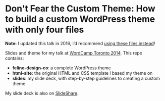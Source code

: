 Don't Fear the Custom Theme: How to build a custom WordPress theme with only four files
======

**Note:** I updated this talk in 2016, I’d recommend [using these files instead](https://github.com/LinnAlexandra/wcmtl16)! 

Slides and theme for my talk at [WordCamp Toronto 2014](http://2014.toronto.wordcamp.org). This repo contains:

- **feline-design-co**: a complete WordPress theme
- **html-site**: the original HTML and CSS template I based my theme on
- **slides**: my slide deck, with step-by-step guidelines to creating a custom theme

My slide deck is also on [SlideShare](http://www.slideshare.net/LinnAlexandra/dont-fear-the-custom-theme-how-to-build-a-custom-wordpress-theme-with-only-four-files).